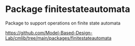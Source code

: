 # Package finitestateautomata

Package to support operations on finite state automata

<https://github.com/Model-Based-Design-Lab/cmlib/tree/main/packages/finitestateautomata>
